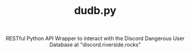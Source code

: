 <div align="center">
  <br>

# dudb.py
<br>
<p>
RESTful Python API Wrapper to interact with the Discord Dangerous User Database at "discord.riverside.rocks"
</p>
